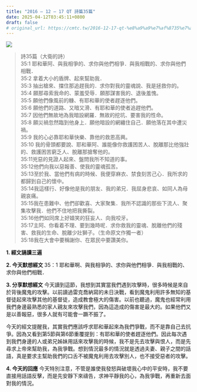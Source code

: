 ```yaml
---
title: "2016 – 12 – 17 QT 詩篇35篇"
date: 2025-04-12T03:45:11+0800
draft: false
# original_url: https://cmtc.tw/2016-12-17-qt-%e8%a9%a9%e7%af%8735%e7%af%87
---
```


![](/images/qt.jpg)
> 詩35篇（大衛的詩）  
> 35:1 耶和華阿、與我相爭的、求你與他們相爭．與我相戰的、求你與他們相戰．  
> 35:2 拿着大小的盾牌、起來幫助我．  
> 35:3 抽出槍來、擋住那追趕我的．求你對我的靈魂說、我是拯救你的。  
> 35:4 願那尋索我命的、蒙羞受辱．願那謀害我的、退後羞愧。  
> 35:5 願他們像風前的糠、有耶和華的使者趕逐他們。  
> 35:6 願他們的道路、又暗又滑、有耶和華的使者追趕他們。  
> 35:7 因他們無故地為我暗設網羅．無故的挖坑、要害我的性命。  
> 35:8 願災禍忽然臨到他身上．願他暗設的網纏住自己．願他落在其中遭災禍。  
> 35:9 我的心必靠耶和華快樂、靠他的救恩高興。  
> 35:10 我的骨頭都要說、耶和華阿、誰能像你救護困苦人、脫離那比他強壯的、救護困苦窮乏人、脫離那搶奪他的。  
> 35:11兇惡的見證人起來、盤問我所不知道的事。  
> 35:12他們向我以惡報善、使我的靈魂孤苦。  
> 35:13至於我、當他們有病的時候、我便穿麻衣、禁食刻苦己心．我所求的都歸到自己的懷中。  
> 35:14我這樣行、好像他是我的朋友、我的弟兄．我屈身悲哀、如同人為母親哀痛。  
> 35:15我在患難中、他們卻歡喜、大家聚集．我所不認識的那些下流人、聚集攻擊我．他們不住地把我撕裂。  
> 35:16他們如同席上好嬉笑的狂妄人、向我咬牙。  
> 35:17主阿、你看着不理、要到幾時呢．求你救我的靈魂、脫離他們的殘害、救我的生命、脫離少壯獅子。（生命原文作獨一者）  
> 35:18我在大會中要稱謝你、在眾民中要讚美你。

**1. 經文誦讀三遍**

**2.  今天默想經文**
35：1 耶和華啊、與我相爭的、求你與他們相爭．與我相戰的、求你與他們相戰．

**3. 分享默想經文**
今天讀到這節，我想到其實當我們遇到攻擊時，很多時候是來自於背後魔鬼的攻擊。以前讀過雷克喬納寫的未日決戰，看到魔鬼利用許多無知的基督徒起來攻擊其他的基督徒，造成教會極大的傷害。以前也聽過，魔鬼也經常利用我們身邊最熟悉的家人親友來攻擊我們，因為這造成的傷害是最大的。如果他們又是以善報惡，很多人就有可能會一蹶不振了。

今天的經文提醒我，其實我們應該呼求耶和華起來為我們爭戰，而不是靠自己去抗爭。因為又看到第5節與第6節重覆提到：有耶和華的使者趕逐他們。因此每次遇到我們身邊的人或弟兄姊妹用話來攻擊我的時候，我不是先去攻擊與恨人，而是先尋求上帝來幫助我，為我爭戰。想到情況最多的情況就是透過夫妻、親子之間的話語，真是要求主幫助我們的口舌不被魔鬼利用去攻擊別人，也不接受惡者的攻擊。

**4. 今天的回應**
今天特別注意，不管是誰使我發怒與破壞我心中的平安時，我不要直接用話語反擊，而是先安靜下來禱告，求神平靜我的心，為我爭戰，再重新去面對我的情況。
